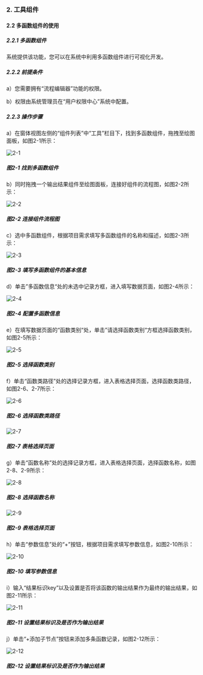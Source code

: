### 2. 工具组件

#### 2.2 多函数组件的使用

##### 2.2.1 多函数组件

系统提供该功能，您可以在系统中利用多函数组件进行可视化开发。

##### 2.2.2 前提条件

a）您需要拥有“流程编辑器”功能的权限。

b）权限由系统管理员在“用户权限中心”系统中配置。

##### 2.2.3 操作步骤

a）在窗体视图左侧的“组件列表”中“工具”栏目下，找到多函数组件，拖拽至绘图面板，如图2-1所示：

![2-1](https://www.feisuanyz.com/fsimage/zc-image/cz_22_1_5_1.png)

##### 图2-1 找到多函数组件

b）同时拖拽一个输出结果组件至绘图面板，连接好组件的流程图，如图2-2所示：

![2-2](https://www.feisuanyz.com/fsimage/zc-image/cz_22_1_5_2.png)

##### 图2-2 连接组件流程图

c）选中多函数组件，根据项目需求填写多函数组件的名称和描述，如图2-3所示：

![2-3](https://www.feisuanyz.com/fsimage/zc-image/cz_22_1_5_3.png)

##### 图2-3 填写多函数组件的基本信息

d）单击”多函数信息“处的未选中记录方框，进入填写数据页面，如图2-4所示：

![2-4](https://www.feisuanyz.com/fsimage/zc-image/cz_22_1_5_4.png)

##### 图2-4 配置多函数信息

e）在填写数据页面的“函数类别“处，单击”请选择函数类别“方框选择函数类别，如图2-5所示：

![2-5](https://www.feisuanyz.com/fsimage/zc-image/cz_22_1_5_5.png)

##### 图2-5 选择函数类别

f）单击“函数类路径”处的选择记录方框，进入表格选择页面，选择函数类路径，如图2-6、2-7所示：

![2-6](https://www.feisuanyz.com/fsimage/zc-image/cz_22_1_5_6.png)

##### 图2-6 选择函数类路径

![2-7](https://www.feisuanyz.com/fsimage/zc-image/cz_22_1_5_7.png)

##### 图2-7 表格选择页面

g）单击“函数名称”处的选择记录方框，进入表格选择页面，选择函数名称，如图2-8、2-9所示：

![2-8](https://www.feisuanyz.com/fsimage/zc-image/cz_22_1_5_8.png)

##### 图2-8 选择函数名称

![2-9](https://www.feisuanyz.com/fsimage/zc-image/cz_22_1_5_9.png)

##### 图2-9 表格选择页面

h）单击“参数信息”处的“+”按钮，根据项目需求填写参数信息，如图2-10所示：

![2-10](https://www.feisuanyz.com/fsimage/zc-image/cz_22_1_5_10.png)

##### 图2-10 填写参数信息

i）输入“结果标识key”以及设置是否将该函数的输出结果作为最终的输出结果，如图2-11所示：

![2-11](https://www.feisuanyz.com/fsimage/zc-image/cz_22_1_5_11.png)

##### 图2-11 设置结果标识及是否作为输出结果

j）单击“+添加子节点”按钮来添加多条函数记录，如图2-12所示：

![2-12](https://www.feisuanyz.com/fsimage/zc-image/cz_22_1_5_12.png)

##### 图2-12 设置结果标识及是否作为输出结果
